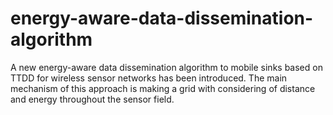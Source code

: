 # energy-aware-data-dissemination-algorithm
A new energy-aware data dissemination algorithm to mobile sinks based on TTDD for wireless sensor networks has been introduced. The main mechanism of this approach is making a grid with considering of distance and energy throughout the sensor field.
